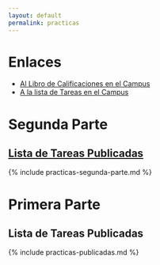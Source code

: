 ```yaml
---
layout: default
permalink: practicas
---
```


# Enlaces

* [Al Libro de Calificaciones en el Campus]({{site.calificador}})
* [A la lista de Tareas en el Campus]({{site.tareas}})

# Segunda Parte

## [Lista de Tareas Publicadas](https://github.com/ULL-ESIT-DSI-1920/dsi1920/tree/master/apuntes)

{% include practicas-segunda-parte.md %}

# Primera Parte

## Lista de Tareas Publicadas

{% include practicas-publicadas.md  %}
